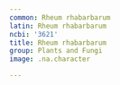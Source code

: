```yaml
---
common: Rheum rhabarbarum
latin: Rheum rhabarbarum
ncbi: '3621'
title: Rheum rhabarbarum
group: Plants and Fungi
image: .na.character

---
```

